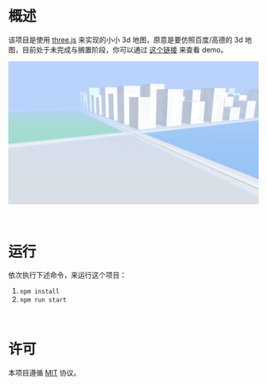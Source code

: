 # 概述

该项目是使用 [three.js](https://www.npmjs.com/package/three) 来实现的小小 3d 地图，原意是要仿照百度/高德的 3d 地图，目前处于未完成与搁置阶段，你可以通过 [这个链接](https://map-3d-one.vercel.app/) 来查看 demo。

![simple](./image-hosting/simple.png)

<br />

# 运行

依次执行下述命令，来运行这个项目：

1. `npm install`
2. `npm run start`

<br />

# 许可

本项目遵循 [MIT](https://github.com/jynxio/map-3d/blob/main/LICENSE) 协议。

<br />
